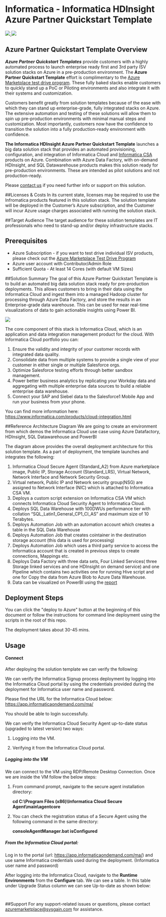 # Informatica - Informatica HDInsight Azure Partner Quickstart Template
<a href="https://portal.azure.com/#create/Microsoft.Template/uri/https%3A%2F%2Fraw.githubusercontent.com%2FAzure%2Fazure-quickstart-templates%2Fmaster%2Finformatica-adf-hdinsight-powerbi%2Fazuredeploy.json" target="_blank">
<img src="http://azuredeploy.net/deploybutton.png"/>
</a>
<a href="http://armviz.io/#/?load=https%3A%2F%2Fraw.githubusercontent.com%2FAzure%2Fazure-quickstart-templates%2Fmaster%2Finformatica-adf-hdinsight-powerbi%2Fazuredeploy.json" target="_blank">
<img src="http://armviz.io/visualizebutton.png"/>
</a>

## Azure Partner Quickstart Template Overview
***Azure Partner Quickstart Templates*** provide customers with a highly automated process to launch enterprise ready first and 3rd party ISV solution stacks on Azure in a pre-production environment. The **Azure Partner Quickstart Template** effort is complimentary to the [Azure Marketplace test drive program](https://azure.microsoft.com/en-us/marketplace/test-drives/). These fully baked stacks enable customers to quickly stand up a PoC or Piloting environments and also integrate it with their systems and customization.

Customers benefit greatly from solution templates because of the ease with which they can stand up enterprise-grade, fully integrated stacks on Azure. The extensive automation and testing of these solutions will allow them to spin up pre-production environments with minimal manual steps and customization.  Most importantly, customers now have the confidence to transition the solution into a fully production-ready environment with confidence.

**The Informatica HDInsight Azure Partner Quickstart Template** launches a big data solution stack that provides an automated provisioning, configuration, and integration of Informatica Cloud and [Informatica CSA](https://azure.microsoft.com/en-us/marketplace/partners/informatica-cloud/informatica-cloud/) products on Azure. Combination with Azure Data Factory, with on-demand HDInsight, and SQL Datawarehouse products makes this solution ready for pre-production environments. These are intended as pilot solutions and not production-ready.

Please [contact us](azuremarketplace@sysgain.com) if you need further info or support on this solution.

##Licenses & Costs
In its current state, licenses may be required to use the Infromatica products featured in this solution stack. The solution template will be deployed in the Customer’s Azure subscription, and the Customer will incur Azure usage charges associated with running the solution stack.

##Target Audience
The target audience for these solution templates are IT professionals who need to stand-up and/or deploy infrastructure stacks.

## Prerequisites
* Azure Subscription - if you want to test drive individual ISV products, please check out the [Azure Marketplace Test Drive Program](https://azure.microsoft.com/en-us/marketplace/test-drives/)
* Azure user account with Contributor/Admin Role
* Sufficient Quota - At least 14 Cores (with default VM Sizes)
 
##Solution Summary
The goal of this Azure Partner Quickstart Template is to build an automated big data solution stack ready for pre-production deployments. This allows customers to bring in their data using the Informatica Cloud and ingest them into a managed Hadoop cluster for processing through Azure Data Factory, and store the results in an Enterprise-grade data warehouse. This can be used for near real-time visualizations of data to gain actionable insights using Power BI.

![]( images/informatica-cloud.png)

The core component of this stack is Informatica Cloud, which is an application and data integration management product for the cloud. With Informatica Cloud portfolio you can:

1. Ensure the validity and integrity of your customer records with integrated data quality.
2. Consolidate data from multiple systems to provide a single view of your customer in either single or multiple Salesforce orgs.
3. Optimize Salesforce testing efforts through better sandbox management.
4. Power better business analytics by replicating your Workday data and aggregating with multiple enterprise data sources to build a reliable enterprise data warehouse.
5. Connect your SAP and Siebel data to the Salesforce1 Mobile App and run your business from your phone.
 
You can find more information here: https://www.informatica.com/products/cloud-integration.html

##Reference Architecture Diagram
We are going to create an environment from which demos the Informatica Cloud use case using Azure Datafactory, HDInsight, SQL Datawarehouse and PowerBI 
![[](images/reference-arch.png)](images/reference-arch.png)

The diagram above provides the overall deployment architecture for this solution template.
As a part of deployment, the template launches and integrates the following:

1. Informatica Cloud Secure Agent (Standard_A2) from Azure marketplace image, Public IP, Storage Account (Standard_LRS), Virtual Network, Network Interface and Network Security Group.
2. Virtual network, Public IP and Network security group(NSG) are assigned to Network Interface (NIC) which is attached to Informatica CSA VM.
3. Deploys a custom script extension on Informatica CSA VM which connects Informatica Cloud Security Agent to Informatica Cloud.
4. Deploys SQL Data Warehouse with 100DWUs performance tier with collation “SQL_Latin1_General_CP1_CI_AS” and maximum size of 10 Terabytes.
5. Deploys Automation Job with an automation account which creates a table in the SQL Data Warehouse
6. Deploys Automation Job that creates cointainer in the destination storage account  (this data is used for processing)
7.  Deploys  Automation Job which uses a third party service to access the Informatica account that is created in previous steps to create connections, Mappings etc. 
7. Deploys Data Factory with three data sets, Four Linked Services( three Storage linked services and one HDInsight on demand service) and one Pipeline which contains two activities one for running Hive script and one for Copy the data from Azure Blob to Azure Data Warehouse.
8. Data can be visualized  on PowerBI using the [report](https://hivestorage45.blob.core.windows.net/powerbireport/reports/MachineData_09262016_latest.pbix) 

 
## Deployment Steps
You can click the "deploy to Azure" button at the beginning of this document or follow the instructions for command line deployment using the scripts in the root of this repo.

The deployment takes about 30-45 mins.
## Usage
#### Connect
After deploying the solution template we can verify the following:

We can verify the Informatica Signup process deployment by logging into the Informatica Cloud portal by using the credentials provided during the deployment for Informatica user name and password.

Please find the URL for the Informatica Cloud below:
https://app.informaticaondemand.com/ma/

You should be able to login successfully.

We can verify the Informatica Cloud Security Agent up-to-date status (upgraded to latest version) two ways:

1. Logging into the VM.

2. Verifying it from the Informatica Cloud portal.

##### Logging into the VM
 
We can connect to the VM using RDP/Remote Desktop Connection. Once we are inside the VM follow the below steps:

1.	From command prompt, navigate to the secure agent installation directory: 

    **cd  C:\Program Files (x86)\Informatica Cloud Secure Agent\main\agentcore**
  
2.	You can check the registration status of a Secure Agent using the following command in the same directory:

    **consoleAgentManager.bat isConfigured**

##### From the Informatica Cloud portal:

Log in to the portal (url: https://app.informaticaondemand.com/ma/) and use same Informatica credentials used during the deployment.  (Informatica user name and password)

After logging into the Informatica Cloud, navigate to the **Runtime Environments** from the **Configure** tab. We can see a table. In this table under Upgrade Status column we can see Up-to-date as shown below:

![[](images/ic1.png)](images/ic1.png)

![[](images/ic2.png)](images/ic2.png)

##Support
For any support-related issues or questions, please contact azuremarketplace@sysgain.com for assistance.

